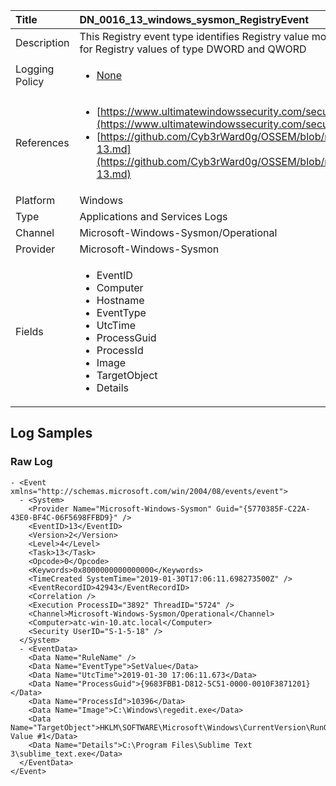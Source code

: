 | Title          | DN_0016_13_windows_sysmon_RegistryEvent                                                                                                      |
|:---------------|:-----------------------------------------------------------------------------------------------------------------|
| Description    | This Registry event type identifies Registry value modifications. The event  records the value written for Registry values of type DWORD and QWORD                                                                                                |
| Logging Policy | <ul><li>[None](../Logging_Policies/None.md)</li></ul> |
| References     | <ul><li>[https://www.ultimatewindowssecurity.com/securitylog/encyclopedia/event.aspx?eventid=90013](https://www.ultimatewindowssecurity.com/securitylog/encyclopedia/event.aspx?eventid=90013)</li><li>[https://github.com/Cyb3rWard0g/OSSEM/blob/master/data_dictionaries/windows/sysmon/event-13.md](https://github.com/Cyb3rWard0g/OSSEM/blob/master/data_dictionaries/windows/sysmon/event-13.md)</li></ul>                                  |
| Platform       | Windows   |
| Type           | Applications and Services Logs 		|
| Channel        | Microsoft-Windows-Sysmon/Operational    |
| Provider       | Microsoft-Windows-Sysmon   |
| Fields         | <ul><li>EventID</li><li>Computer</li><li>Hostname</li><li>EventType</li><li>UtcTime</li><li>ProcessGuid</li><li>ProcessId</li><li>Image</li><li>TargetObject</li><li>Details</li></ul>                                               |


## Log Samples

### Raw Log

```
- <Event xmlns="http://schemas.microsoft.com/win/2004/08/events/event">
  - <System>
    <Provider Name="Microsoft-Windows-Sysmon" Guid="{5770385F-C22A-43E0-BF4C-06F5698FFBD9}" /> 
    <EventID>13</EventID> 
    <Version>2</Version> 
    <Level>4</Level> 
    <Task>13</Task> 
    <Opcode>0</Opcode> 
    <Keywords>0x8000000000000000</Keywords> 
    <TimeCreated SystemTime="2019-01-30T17:06:11.698273500Z" /> 
    <EventRecordID>42943</EventRecordID> 
    <Correlation /> 
    <Execution ProcessID="3892" ThreadID="5724" /> 
    <Channel>Microsoft-Windows-Sysmon/Operational</Channel> 
    <Computer>atc-win-10.atc.local</Computer> 
    <Security UserID="S-1-5-18" /> 
  </System>
  - <EventData>
    <Data Name="RuleName" /> 
    <Data Name="EventType">SetValue</Data> 
    <Data Name="UtcTime">2019-01-30 17:06:11.673</Data> 
    <Data Name="ProcessGuid">{9683FBB1-D812-5C51-0000-0010F3871201}</Data> 
    <Data Name="ProcessId">10396</Data> 
    <Data Name="Image">C:\Windows\regedit.exe</Data> 
    <Data Name="TargetObject">HKLM\SOFTWARE\Microsoft\Windows\CurrentVersion\RunOnce\New Value #1</Data> 
    <Data Name="Details">C:\Program Files\Sublime Text 3\sublime_text.exe</Data> 
  </EventData>
</Event>

```




